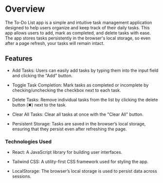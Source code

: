 # Overview

The To-Do List app is a simple and intuitive task management application designed to help users organize and keep track of their daily tasks. This app allows users to add, mark as completed, and delete tasks with ease. The app stores tasks persistently in the browser's local storage, so even after a page refresh, your tasks will remain intact.

## Features

- Add Tasks: Users can easily add tasks by typing them into the input field and clicking the "Add" button.

- Toggle Task Completion: Mark tasks as completed or incomplete by checking/unchecking the checkbox next to each task.

- Delete Tasks: Remove individual tasks from the list by clicking the delete button (✖) next to the task.

- Clear All Tasks: Clear all tasks at once with the "Clear All" button.

- Persistent Storage: Tasks are saved in the browser’s local storage, ensuring that they persist even after refreshing the page.

### Technologies Used
- React: A JavaScript library for building user interfaces.

- Tailwind CSS: A utility-first CSS framework used for styling the app.

- LocalStorage: The browser’s local storage is used to persist data across sessions.
